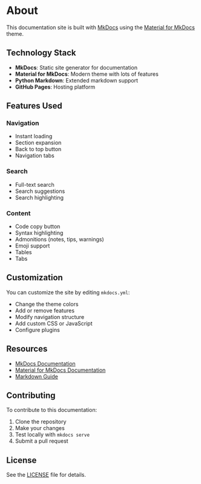 # About

This documentation site is built with [MkDocs](https://www.mkdocs.org/) using the [Material for MkDocs](https://squidfunk.github.io/mkdocs-material/) theme.

## Technology Stack

- **MkDocs**: Static site generator for documentation
- **Material for MkDocs**: Modern theme with lots of features
- **Python Markdown**: Extended markdown support
- **GitHub Pages**: Hosting platform

## Features Used

### Navigation
- Instant loading
- Section expansion
- Back to top button
- Navigation tabs

### Search
- Full-text search
- Search suggestions
- Search highlighting

### Content
- Code copy button
- Syntax highlighting
- Admonitions (notes, tips, warnings)
- Emoji support
- Tables
- Tabs

## Customization

You can customize the site by editing `mkdocs.yml`:

- Change the theme colors
- Add or remove features
- Modify navigation structure
- Add custom CSS or JavaScript
- Configure plugins

## Resources

- [MkDocs Documentation](https://www.mkdocs.org/)
- [Material for MkDocs Documentation](https://squidfunk.github.io/mkdocs-material/)
- [Markdown Guide](https://www.markdownguide.org/)

## Contributing

To contribute to this documentation:

1. Clone the repository
2. Make your changes
3. Test locally with `mkdocs serve`
4. Submit a pull request

## License

See the [LICENSE](../LICENSE) file for details.
